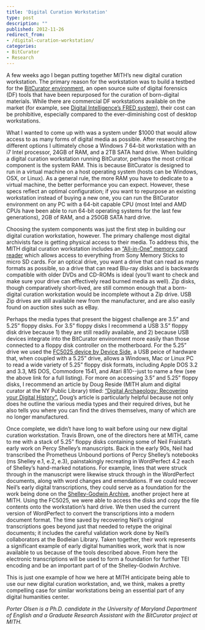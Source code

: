 ```yaml
---
title: 'Digital Curation Workstation'
type: post
description: ""
published: 2012-11-26
redirect_from: 
- /digital-curation-workstation/
categories:
- BitCurator
- Research
---
```

A few weeks ago I began putting together MITH’s new digital curation workstation. The primary reason for the workstation was to build a testbed for the [BitCurator environment](http://www.bitcurator.net/), an open source suite of digital forensics (DF) tools that have been repurposed for the curation of born-digital materials. While there are commercial DF workstations available on the market (for example, see [Digital Intelligence’s FRED system](http://www.digitalintelligence.com/products/fred/)), their cost can be prohibitive, especially compared to the ever-diminishing cost of desktop workstations.

What I wanted to come up with was a system under \$1000 that would allow access to as many forms of digital media as possible. After researching the different options I ultimately chose a Windows 7 64-bit workstation with an i7 Intel processor, 24GB of RAM, and a 2TB SATA hard drive. When building a digital curation workstation running BitCurator, perhaps the most critical component is the system RAM. This is because BitCurator is designed to run in a virtual machine on a host operating system (hosts can be Windows, OSX, or Linux). As a general rule, the more RAM you have to dedicate to a virtual machine, the better performance you can expect. However, these specs reflect an optimal configuration; if you want to repurpose an existing workstation instead of buying a new one, you can run the BitCurator environment on any PC with a 64-bit capable CPU (most Intel and AMD CPUs have been able to run 64-bit operating systems for the last few generations), 2GB of RAM, and a 250GB SATA hard drive.

Choosing the system components was just the first step in building our digital curation workstation, however. The primary challenge most digital archivists face is getting physical access to their media. To address this, the MITH digital curation workstation includes an [“All-in-One” memory card reader](http://en.wikipedia.org/wiki/Memory_card_reader) which allows access to everything from Sony Memory Sticks to micro SD cards. For an optical drive, you want a drive that can read as many formats as possible, so a drive that can read Blu-ray disks and is backwards compatible with older DVDs and CD-ROMs is ideal (you’ll want to check and make sure your drive can effectively read burned media as well). Zip disks, though comparatively short-lived, are still common enough that a born-digital curation workstation would be incomplete without a Zip drive. USB Zip drives are still available new from the manufacturer, and are also easily found on auction sites such as eBay.

Perhaps the media types that present the biggest challenge are 3.5” and 5.25” floppy disks. For 3.5” floppy disks I recommend a USB 3.5” floppy disk drive because 1) they are still readily available, and 2) because USB devices integrate into the BitCurator environment more easily than those connected to a floppy disk controller on the motherboard. For the 5.25” drive we used the [FC5025 device by Device Side](http://www.deviceside.com/fc5025.html), a USB peice of hardware that, when coupled with a 5.25” drive, allows a Windows, Mac or Linux PC to read a wide variety of 5.25” floppy disk formats, including Apple DOS 3.2 and 3.3, MS DOS, Commodore 1541, and Atari 810--just to name a few (see the above link for a full listing). For more on accessing 3.5” and 5.25” floppy disks, I recommend an article by Doug Reside (MITH alum and digital curator at the NY Public Library) titled: [“Digital Archaeology: Recovering your Digital History”.](http://www.nypl.org/blog/2012/07/23/digital-archaeology-recovering-your-digital-history) Doug’s article is particularly helpful because not only does he outline the various media types and their required drives, but he also tells you where you can find the drives themselves, many of which are no longer manufactured.

Once complete, we didn’t have long to wait before using our new digital curation workstation. Travis Brown, one of the directors here at MITH, came to me with a stack of 5.25” floppy disks containing some of Neil Fraistat’s early work on Percy Shelley’s manuscripts. Back in the early 90s, Neil had transcribed the Prometheus Unbound portions of Percy Shelley’s notebooks (ms Shelley e.1, e.2, e.3), painstakingly recreating in WordPerfect 4.2 each of Shelley’s hand-marked notations. For example, lines that were struck through in the manuscript were likewise struck through in the WordPerfect documents, along with word changes and emendations. If we could recover Neil’s early digital transcriptions, they could serve as a foundation for the work being done on the [Shelley-Godwin Archive](http://www.shelleygodwinarchive.org/), another project here at MITH. Using the FC5025, we were able to access the disks and copy the file contents onto the workstation’s hard drive. We then used the current version of WordPerfect to convert the transcriptions into a modern document format. The time saved by recovering Neil’s original transcriptions goes beyond just that needed to retype the original documents; it includes the careful validation work done by Neil’s collaborators at the Bodleian Library. Taken together, their work represents a significant example of early digital humanities work, work that is now available to us because of the tools described above. From here the electronic transcriptions will be used to form a foundation for further TEI encoding and be an important part of of the Shelley-Godwin Archive.

This is just one example of how we here at MITH anticipate being able to use our new digital curation workstation, and, we think, makes a pretty compelling case for similar workstations being an essential part of any digital humanities center.

_Porter Olsen is a Ph.D. candidate in the University of Maryland Department of English and a Graduate Research Assistant with the BitCurator project at MITH._
